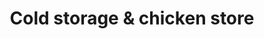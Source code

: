 ---
title: "Cold storage & chicken store"
url: /anchelpetty/cold-storage-and-chicken-store/
shop: general
---